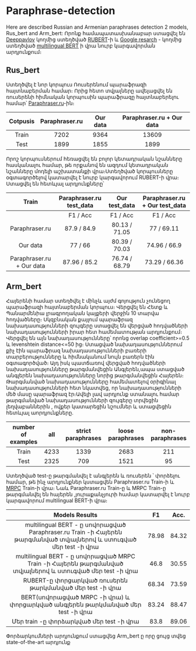 # Paraphrase-detection

Here are described Russian and Armenian paraphrases detection 2 models, Rus_bert and Arm_bert: Որոնք համապատասխանաբար ստացվել են [Deeppavlov](http://deeppavlov.ai/) կողմից ստեղծված [RUBERT](http://docs.deeppavlov.ai/en/master/features/models/bert.html)-ի և [Google resarch](https://github.com/google-research/bert?fbclid=IwAR2GSNQ7pwjglLqVGOB5PTxlMQ5SgWQZl4x5ZMlda5zArwxo4pp2Z6rp43g) - կողմից ստեղծված [multilingual BERT](https://github.com/google-research/bert?fbclid=IwAR2GSNQ7pwjglLqVGOB5PTxlMQ5SgWQZl4x5ZMlda5zArwxo4pp2Z6rp43g) ի վրա նուրբ կարգավորման արդյունքում։ 


## Rus_bert
Ստեղծվել է նոր կորպուս Ռուսերենում պարաֆրազի հայտնաբերման համար։ Որից հետո տվյալները ավելացվել են ռուսերենի հիմնական  կորպուսին պարաֆրազը հայտնաբերելու համար՝ [Paraphraser.ru](http://paraphraser.ru/)-ին։

|Cotpusis|Paraphraser.ru|Our data|Paraphraser.ru + Our data|
|  :---: |     :---:    | :---:  |          :---:          |
|Train   | 7202         |9364    |13609                    |
|Test    | 1899         |1855    |1899                     |

Որոշ կորպուսներում հեռացվել են բոլոր կետադրական նշանները հասկանալու համար, թե որքանով են ազդում կետադրական նշանները մոդելի աշխատանքի վրա։Ստեղծված կորպուսները օգտագործելով կատարվել է նուրբ կարգավորում RUBERT-ի վրա։ Ստացվել են հետևյալ արդյունքները՝

|Train|Paraphraser.ru test_data|Our test_data|Paraphraser.ru + Our test_data|
|  :---: |     :---:    | :---:  |          :---:          |
|        | F1   /   Acc      |  F1  /  Acc    |     F1  /  Acc  |
|Paraphraser.ru   |87.9    /    84.9        |80.13  /  71.05    |77  /  69.11             |
|Our data    | 77  /  66         |80.39  /  70.03    |74.96  /  66.9    |
|Paraphraser.ru + Our data   | 87.96  /  85.2         |76.74  /  68.79    |73.29  /  66.36   |


## Arm_bert

Հայերենի համար ստեղծվել է մինչև այժմ գոյություն չունեցող պարաֆրազի հայտնաբերման կորպուս։ Վերցվել են Հետք և Պանարմենիա լրագրողական կայքերի վերջին 10 տարվա հոդվածները։ Սկզբնական քայլում պարաֆրազ նախադասությունների զույգերը ստացվել են վերցված հոդվածների նախադասությունների իրար հետ համեմատության արդյունքում։ Վերցվել են այն նախադասությունները՝ որոնց overlap coefficient>=0.5 և levenshtein distance<=50 ից։ Ստացված նախադասություններում քիչ էին պարաֆրազ նախադասությունների բառերի տարբերությունները և հիմնականում նույն բառերն էին օգտագործված։ Այդ իսկ պատճառով վերցված հոդվածների նախադասությունները թարգմանվեցին Անգլերեն,ապա ստացված անգլերեն նախադասությունները նորից թարգմանվեցին Հայերեն։ Թարգմանված նախադասությունները համեմատելով օրիգինալ նախադասությունների հետ նկատվեց, որ նախադասությունների մեծ մասը պարաֆրազ էր։Ավելի լավ արդյունք ստանալու համար թարգմանված նախադասությունների զույգերը տրվեցին լեղվաբաններին , ովքեր կատարեցին նշումներ և ստացվեցին հետևյալ աորդյունքները․

|number of examples|all|strict paraphrases|loose paraphrases|non-paraphrases|
|  :---: |     :---:    | :---:  |          :---:          | :---:  |
|Train   | 4233         |1339   |2683               | 211 |
|Test    | 2325         |709   |1521                  | 95 |


Ստեղծված test-ը թարգմանվել է անգլերեն և ռուսերեն ՝ փորձելու համար, թե ինչ արդյունքներ կստացվեն Paraphraser.ru Train-ի և [MRPC](https://www.microsoft.com/en-us/download/details.aspx?id=52398) Train-ի վրա։ Նաև Paraphraser.ru Train-ը և MRPC Train-ը թարգմանվել են հայերեն ,յուրաքանչյուրի համար կատարվել է նուրբ կարգավորում multilingual BERT-ի վրա։ 

|Models Results|   F1   |  Acc.     |
|  :---: |     :---:    |     :---:    |
|multilingual BERT - ը սովորացված Paraphraser.ru Train -ի Հայերեն թարգմանված տվյալներով և ստուգված մեր test -ի վրա  | 78.98  |  84.32  |
|multilingual BERT - ը սովորացված MRPC Train -ի Հայերեն թարգմանված տվյալներով և ստուգված մեր test -ի վրա   | 46.8        | 30.55 |
|RUBERT-ը փորցարկված ռուսերեն թարկմանված մեր  test -ի վրա    | 68.34         | 73.59  |
| BERT(սովորացված MRPC -ի վրա) և փորցարկված անգլերեն թարկմանված մեր  test -ի վրա   | 83.24  |  88.47     |
|Մեր train -ը փորձարկված մեր test -ի վրա  | 83.8    |  89.06   |

Փորձարկումների արդյունքում ստացվեց Arm_bert ը որը ցույց տվեց state-of-the-art արդյունք



